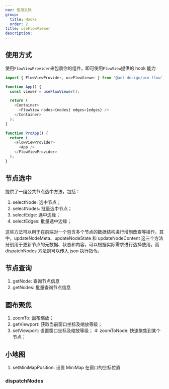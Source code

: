 ```yaml
---
nav: 使用文档
group:
  title: Hooks
  order: 2
title: useFlowViewer
description:
---
```


## 使用方式

使用`FlowViewProvider`来包裹你的组件，即可使用`FlowView`提供的 hook 能力

```js
import { FlowViewProvider, useFlowViewer } from '@ant-design/pro-flow';

function App() {
  const viewer = useFlowViewer();

  return (
    <Container>
      <FlowView nodes={nodes} edges={edges} />
    </Container>
  );
}

function ProApp() {
  return (
    <FlowViewProvider>
      <App />
    </FlowViewProvider>
  );
}
```

## 节点选中

提供了一组公共节点选中方法，包括：

1. selectNode: 选中节点；
2. selectNodes: 批量选中节点；
3. selectEdge: 选中边缘；
4. selectEdges: 批量选中边缘；

这些方法可以用于在前端对一个包含多个节点的数据结构进行增删改查等操作。其中，updateNodeMeta、updateNodeState 和 updateNodeContent 这三个方法分别用于更新节点的元数据、状态和内容，可以根据实际需求进行选择使用。而 dispatchNodes 方法则可以传入 json 执行指令。

## 节点查询

1. getNode: 查询节点信息
2. getNodes: 批量查询节点信息

## 画布聚焦

1. zoomTo: 画布缩放；
2. getViewport: 获取当前窗口坐标及缩放等级；
3. setViewport: 设置窗口坐标及缩放等级；
   4: zoomToNode: 快速聚焦到某个节点；

## 小地图

1. setMiniMapPosition: 设置 MiniMap 在窗口的坐标位置

### dispatchNodes
